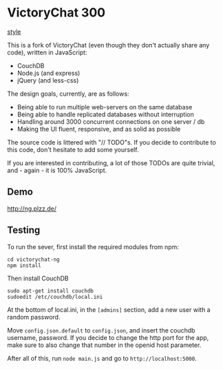 # VictoryChat 300

[style](public/style.less)

This is a fork of VictoryChat (even though they don't actually
share any code), written in JavaScript:

 - CouchDB
 - Node.js (and express)
 - jQuery (and less-css)

The design goals, currently, are as follows:

 - Being able to run multiple web-servers on the same database
 - Being able to handle replicated databases without interruption
 - Handling around 3000 concurrent connections on one server / db
 - Making the UI fluent, responsive, and as solid as possible

The source code is littered with "// TODO"s. If you decide to
contribute to this code, don't hesitate to add some yourself.

If you are interested in contributing, a lot of those TODOs are
quite trivial, and - again - it is 100% JavaScript.

## Demo

http://ng.plzz.de/

## Testing

To run the sever, first install the required modules from npm:

    cd victorychat-ng
    npm install

Then install CouchDB

    sudo apt-get install couchdb
    sudoedit /etc/couchdb/local.ini

At the bottom of local.ini, in the `[admins]` section,
add a new user with a random password.

Move `config.json.default` to `config.json`, and insert
the couchdb username, password. If you decide to change
the http port for the app, make sure to also change that
number in the openid host parameter.

After all of this, run `node main.js` and go to `http://localhost:5000`.
